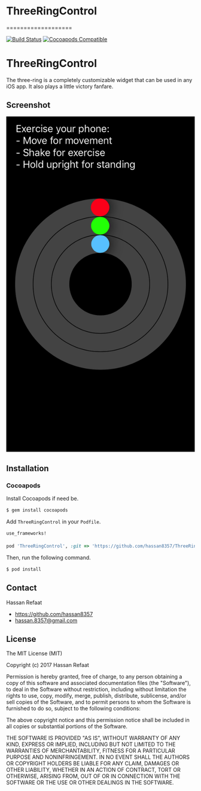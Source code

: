# ThreeRingControl
===================

[![Build Status](https://travis-ci.org/ninjaprox/NVActivityIndicatorView.svg?branch=master)](https://travis-ci.org/ninjaprox/NVActivityIndicatorView)
[![Cocoapods Compatible](https://img.shields.io/cocoapods/v/NVActivityIndicatorView.svg)](https://img.shields.io/cocoapods/v/NVActivityIndicatorView.svg)

# ThreeRingControl
The three-ring is a completely customizable widget that can be used in any iOS app. It also plays a little victory fanfare.

## Screenshot
![alt tag](https://raw.githubusercontent.com/hassan8357/ThreeRingControl/master/screenshot.png)

## Installation

### Cocoapods

Install Cocoapods if need be.

```bash
$ gem install cocoapods
```

Add `ThreeRingControl` in your `Podfile`.

```ruby
use_frameworks!

pod 'ThreeRingControl', :git => 'https://github.com/hassan8357/ThreeRingControl', :tag => '1.0.0'
```

Then, run the following command.

```bash
$ pod install
```

## Contact

Hassan Refaat

- https://github.com/hassan8357
- hassan.8357@gmail.com

## License

The MIT License (MIT)

Copyright (c) 2017 Hassan Refaat

Permission is hereby granted, free of charge, to any person obtaining a copy
of this software and associated documentation files (the "Software"), to deal
in the Software without restriction, including without limitation the rights
to use, copy, modify, merge, publish, distribute, sublicense, and/or sell
copies of the Software, and to permit persons to whom the Software is
furnished to do so, subject to the following conditions:

The above copyright notice and this permission notice shall be included in all
copies or substantial portions of the Software.

THE SOFTWARE IS PROVIDED "AS IS", WITHOUT WARRANTY OF ANY KIND, EXPRESS OR
IMPLIED, INCLUDING BUT NOT LIMITED TO THE WARRANTIES OF MERCHANTABILITY,
FITNESS FOR A PARTICULAR PURPOSE AND NONINFRINGEMENT. IN NO EVENT SHALL THE
AUTHORS OR COPYRIGHT HOLDERS BE LIABLE FOR ANY CLAIM, DAMAGES OR OTHER
LIABILITY, WHETHER IN AN ACTION OF CONTRACT, TORT OR OTHERWISE, ARISING FROM,
OUT OF OR IN CONNECTION WITH THE SOFTWARE OR THE USE OR OTHER DEALINGS IN THE
SOFTWARE.
